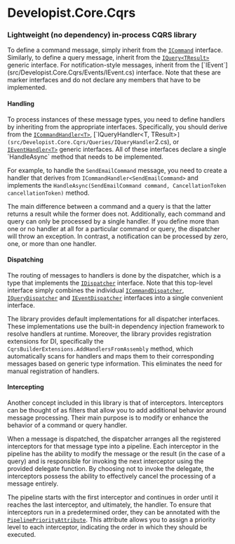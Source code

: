 # Developist.Core.Cqrs

### Lightweight (no dependency) in-process CQRS library

To define a command message, simply inherit from the [`ICommand`](src/Developist.Core.Cqrs/Commands/ICommand.cs) interface.
Similarly, to define a query message, inherit from the [`IQuery<TResult>`](src/Developist.Core.Cqrs/Queries/IQuery`1.cs) generic interface.
For notification-style messages, inherit from the [`IEvent`](src/Developist.Core.Cqrs/Events/IEvent.cs) interface.
Note that these are marker interfaces and do not declare any members that have to be implemented.

#### Handling
To process instances of these message types, you need to define handlers by inheriting from the appropriate interfaces.
Specifically, you should derive from the [`ICommandHandler<T>`](src/Developist.Core.Cqrs/Commands/ICommandHandler`1.cs), [`IQueryHandler<T, TResult>`](src/Developist.Core.Cqrs/Queries/IQueryHandler`2.cs), or [`IEventHandler<T>`](src/Developist.Core.Cqrs/Events/IEventHandler`1.cs) generic interfaces.
All of these interfaces declare a single `HandleAsync` method that needs to be implemented.

For example, to handle the `SendEmailCommand` message, you need to create a handler that derives from `ICommandHandler<SendEmailCommand>` and implements the `HandleAsync(SendEmailCommand command, CancellationToken cancellationToken)` method.

The main difference between a command and a query is that the latter returns a result while the former does not.
Additionally, each command and query can only be processed by a single handler.
If you define more than one or no handler at all for a particular command or query, the dispatcher will throw an exception.
In contrast, a notification can be processed by zero, one, or more than one handler.

#### Dispatching
The routing of messages to handlers is done by the dispatcher, which is a type that implements the [`IDispatcher`](src/Developist.Core.Cqrs/IDispatcher.cs) interface.
Note that this top-level interface simply combines the individual [`ICommandDispatcher`](src/Developist.Core.Cqrs/Commands/ICommandDispatcher.cs), [`IQueryDispatcher`](src/Developist.Core.Cqrs/Queries/IQueryDispatcher.cs) and [`IEventDispatcher`](src/Developist.Core.Cqrs/Events/IEventDispatcher.cs) interfaces into a single convenient interface.

The library provides default implementations for all dispatcher interfaces.
These implementations use the built-in dependency injection framework to resolve handlers at runtime.
Moreover, the library provides registration extensions for DI, specifically the `CqrsBuilderExtensions.AddHandlersFromAssembly` method, which automatically scans for handlers and maps them to their corresponding messages based on generic type information.
This eliminates the need for manual registration of handlers.

#### Intercepting
Another concept included in this library is that of interceptors.
Interceptors can be thought of as filters that allow you to add additional behavior around message processing.
Their main purpose is to modify or enhance the behavior of a command or query handler.

When a message is dispatched, the dispatcher arranges all the registered interceptors for that message type into a pipeline. Each interceptor in the pipeline has the ability to modify the message or the result (in the case of a query) and is responsible for invoking the next interceptor using the provided delegate function. By choosing not to invoke the delegate, the interceptors possess the ability to effectively cancel the processing of a message entirely.

The pipeline starts with the first interceptor and continues in order until it reaches the last interceptor, and ultimately, the handler.
To ensure that interceptors run in a predetermined order, they can be annotated with the [`PipelinePriorityAttribute`](src/Developist.Core.Cqrs/PipelinePriorityAttribute.cs). This attribute allows you to assign a priority level to each interceptor, indicating the order in which they should be executed.

